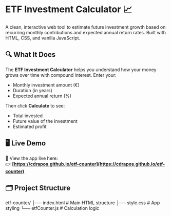 # ETF Investment Calculator 📈

A clean, interactive web tool to estimate future investment growth based on recurring monthly contributions and expected annual return rates. Built with HTML, CSS, and vanilla JavaScript.

## 🔍 What It Does

The **ETF Investment Calculator** helps you understand how your money grows over time with compound interest. Enter your:
- Monthly investment amount (€)
- Duration (in years)
- Expected annual return (%)

Then click **Calculate** to see:
- Total invested
- Future value of the investment
- Estimated profit

## 🖥️ Live Demo

🚀 View the app live here:  
👉 **[https://cdrapos.github.io/etf-counter](https://cdrapos.github.io/etf-counter)**

## 🗂️ Project Structure
etf-counter/
├── index.html      # Main HTML structure
├── style.css       # App styling
└── etfCounter.js   # Calculation logic
